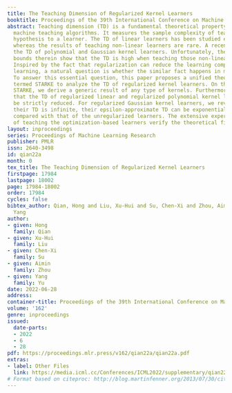 ```yaml
---
title: The Teaching Dimension of Regularized Kernel Learners
booktitle: Proceedings of the 39th International Conference on Machine Learning
abstract: Teaching dimension (TD) is a fundamental theoretical property for understanding
  machine teaching algorithms. It measures the sample complexity of teaching a target
  hypothesis to a learner. The TD of linear learners has been studied extensively,
  whereas the results of teaching non-linear learners are rare. A recent result investigates
  the TD of polynomial and Gaussian kernel learners. Unfortunately, the theoretical
  bounds therein show that the TD is high when teaching those non-linear learners.
  Inspired by the fact that regularization can reduce the learning complexity in machine
  learning, a natural question is whether the similar fact happens in machine teaching.
  To answer this essential question, this paper proposes a unified theoretical framework
  termed STARKE to analyze the TD of regularized kernel learners. On the basis of
  STARKE, we derive a generic result of any type of kernels. Furthermore, we disclose
  that the TD of regularized linear and regularized polynomial kernel learners can
  be strictly reduced. For regularized Gaussian kernel learners, we reveal that, although
  their TD is infinite, their epsilon-approximate TD can be exponentially reduced
  compared with that of the unregularized learners. The extensive experimental results
  of teaching the optimization-based learners verify the theoretical findings.
layout: inproceedings
series: Proceedings of Machine Learning Research
publisher: PMLR
issn: 2640-3498
id: qian22a
month: 0
tex_title: The Teaching Dimension of Regularized Kernel Learners
firstpage: 17984
lastpage: 18002
page: 17984-18002
order: 17984
cycles: false
bibtex_author: Qian, Hong and Liu, Xu-Hui and Su, Chen-Xi and Zhou, Aimin and Yu,
  Yang
author:
- given: Hong
  family: Qian
- given: Xu-Hui
  family: Liu
- given: Chen-Xi
  family: Su
- given: Aimin
  family: Zhou
- given: Yang
  family: Yu
date: 2022-06-28
address:
container-title: Proceedings of the 39th International Conference on Machine Learning
volume: '162'
genre: inproceedings
issued:
  date-parts:
  - 2022
  - 6
  - 28
pdf: https://proceedings.mlr.press/v162/qian22a/qian22a.pdf
extras:
- label: Other Files
  link: https://media.icml.cc/Conferences/ICML2022/supplementary/qian22a-supp.zip
# Format based on citeproc: http://blog.martinfenner.org/2013/07/30/citeproc-yaml-for-bibliographies/
---
```

